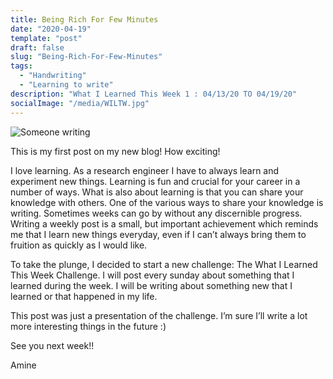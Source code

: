 ```yaml
---
title: Being Rich For Few Minutes
date: "2020-04-19"
template: "post"
draft: false
slug: "Being-Rich-For-Few-Minutes"
tags:
  - "Handwriting"
  - "Learning to write"
description: "What I Learned This Week 1 : 04/13/20 TO 04/19/20"
socialImage: "/media/WILTW.jpg"
---
```


![Someone writing](/media/WILTW.jpg")

This is my first post on my new blog! How exciting!

I love learning. As a research engineer I have to always learn and experiment new things.
Learning is fun and crucial for your career in a number of ways.
What is also about learning is that you can share your knowledge with others.
One of the various ways to share your knowledge is writing.
Sometimes weeks can go by without any discernible progress. Writing a weekly post is a small, but important achievement which reminds me that I learn new things everyday, even if I can’t always bring them to fruition as quickly as I would like.

To take the plunge, I decided to start a new challenge:
The What I Learned This Week Challenge. I will post every sunday about something that I learned during the week. I will be writing about something new that I learned or that happened in my life.

This post was just a presentation of the challenge. I’m sure I’ll write a lot more interesting things in the future :)

See you next week!!

Amine 

